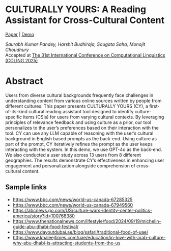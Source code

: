 # CULTURALLY YOURS: A Reading Assistant for Cross-Cultural Content
[Paper]([https://drive.google.com/file/d/13sFYQnhA1MtdSpWwsvMEXPZ5LUU5cNRg/view?usp=sharing](https://aclanthology.org/2025.coling-demos.21/)) | [Demo](https://www.youtube.com/watch?v=OVbnilgHaCU)

*Saurabh Kumar Pandey, Harshit Budhiraja, Sougata Saha, Monojit Choudhury*\
Accepted at [The 31st International Conference on Computational Linguistics (COLING 2025)](https://coling2025.org/)

# Abstract
Users from diverse cultural backgrounds frequently
face challenges in understanding content
from various online sources written by people
from different cultures. This paper presents
CULTURALLY YOURS (CY), a first-of-its-kind
cultural reading assistant tool designed to identify
culture-specific items (CSIs) for users from
varying cultural contexts. By leveraging principles
of relevance feedback and using culture as
a prior, our tool personalizes to the user’s preferences
based on their interaction with the tool.
CY can use any LLM capable of reasoning
with the user’s cultural background in English based
prompts as the back-end. Using culture
as part of the prompt, CY iteratively refines
the prompt as the user keeps interacting with
the system. In this demo, we use GPT-4o as
the back-end. We also conducted a user study
across 13 users from 8 different geographies.
The results demonstrate CY’s effectiveness in
enhancing user engagement and personalization
alongside comprehension of cross-cultural
content.


## Sample links
- https://www.bbc.com/news/world-us-canada-67285325
- https://www.bbc.com/news/world-us-canada-67949560
- https://abcnews.go.com/US/culture-wars-identity-center-politics-america/story?id=100768380
- https://www.thenationalnews.com/lifestyle/food/2024/09/19/michelin-guide-abu-dhabi-food-festival/
- https://www.dayoutdubai.ae/blog/safari/traditional-food-of-uae/
- https://www.khaleejtimes.com/uae/education/in-love-with-arab-culture-why-abu-dhabi-is-attracting-students-from-the-us
